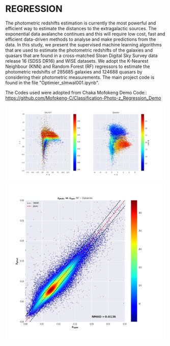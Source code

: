 # REGRESSION
The photometric redshifts estimation is currently the most powerful and efficient way to estimate the distances to the extragalactic sources. The exponential data avalanche continues and this will require low cost, fast and efficient data-driven methods to analyse and make predictions from the data. In this study, we present the supervised machine learning algorithms that are used to estimate the photometric redshifts of the galaxies and quasars that are found in a cross-matched Sloan Digital Sky Survey data release 16 (SDSS DR16) and WISE datasets. We adopt the K-Nearest Neighbour (KNN) and Random Forest (RF) regressors to estimate the photometric redshifts of 285685 galaxies and 124688 quasars by considering their photometric measurements. The main project code is found in the file "Optimier_slmwal001.ipynb".

The Codes used were adopted from Chaka Mofokeng Demo Code:: https://github.com/Mofokeng-C/Classification-Photo-z_Regression_Demo

![picture](https://github.com/pfunzowalter/REGRESSION/blob/main/sample_data.png)
![picture](https://github.com/pfunzowalter/REGRESSION/blob/main/knn.png)
